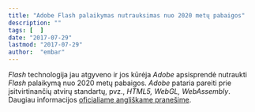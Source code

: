 ```yaml
---
title: "Adobe Flash palaikymas nutrauksimas nuo 2020 metų pabaigos"
description: ""
tags: [  ]
date: "2017-07-29"
lastmod: "2017-07-29"
author:  "embar"
---
```

_Flash_ technologija jau atgyveno ir jos kūrėja _Adobe_ apsisprendė nutraukti _Flash_ palaikymą nuo 2020 metų pabaigos. _Adobe_ pataria pareiti prie įsitvirtinančių atvirų standartų, pvz., _HTML5, WebGL, WebAssembly_. Daugiau informacijos [oficialiame angliškame pranešime](https://blogs.adobe.com/conversations/2017/07/adobe-flash-update.html).
